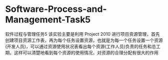 # Software-Process-and-Management-Task5
软件过程与管理任务5
该实验主要是利用 Project 2010 进行项目资源管理，首先创建项目资源工作表，再为每个任务设置资源，也就是为每一个任务设置一个资源(开发人员)，可以通过资源使用状况表看出每个资源(工作人员)负责的任务和总工期，这样可以清楚地看到每个资源的使用情况，对资源的合理分配有很大的作用
